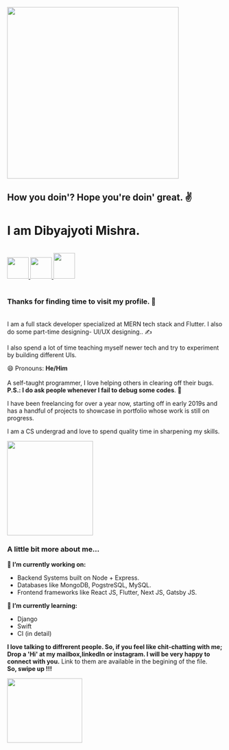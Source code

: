 
### &nbsp; &nbsp; &nbsp; &nbsp; &nbsp; &nbsp; &nbsp; &nbsp; &nbsp; &nbsp; &nbsp; &nbsp; &nbsp; &nbsp; <img src="https://media.giphy.com/media/l0FF56cexcW2JAXCJj/giphy.gif" height="400" width="400">

<h2>How you doin'? Hope you're doin' great. ✌ </h2>

<h1> <strong> I am Dibyajyoti Mishra. </strong> </h1>
<br/>
<a href="https://www.instagram.com/_p.r.i.n.c.e.m.i.s.h.r.a_/"><img src="https://upload.wikimedia.org/wikipedia/commons/thumb/e/e7/Instagram_logo_2016.svg/1200px-Instagram_logo_2016.svg.png" width="50"> <a>
<a href="https://www.linkedin.com/in/dibyajyoti-mishra-a795b71a3/"><img src="https://upload.wikimedia.org/wikipedia/commons/thumb/c/c9/Linkedin.svg/1200px-Linkedin.svg.png" width="50"> <a>
<a href="mailto:dibyajyotimishra14@gmail.com"><img src="https://economictimes.indiatimes.com/photo/68666283.cms" width="50" height="60"> <a>
 <br/>
 <br/>
 <h3> Thanks for finding time to visit my profile. 🙏 </h3>
<br/>
I am a full stack developer specialized at MERN tech stack and Flutter. I also do some part-time designing- UI/UX designing.. ✍ 

I also spend a lot of time teaching myself newer tech and try to experiment by building different UIs.

😄 Pronouns: **He/Him**
<br/>
<br/>
A self-taught programmer, I love helping others in clearing off their bugs.
<br/>
**P.S.: I do ask people whenever I fail to debug some codes**. 😬

I have been freelancing for over a year now, starting off in early 2019s and has a handful of projects to showcase in portfolio whose work is still on progress.

I am a CS undergrad and love to spend quality time in sharpening my skills.

<img src="https://media.giphy.com/media/C3kuUBZHNYOje/giphy.gif" width="200" height="220"> <h3> <strong>A little bit more about me...</strong> </h3>

**🔭 I’m currently working on:**
- Backend Systems built on Node + Express.
- Databases like MongoDB, PogstreSQL, MySQL.
- Frontend frameworks like React JS, Flutter, Next JS, Gatsby JS.

**🌱 I’m currently learning:**
- Django
- Swift
- CI (in detail)

**I love talking to diffrerent people. So, if you feel like chit-chatting with me; Drop a 'Hi' at my mailbox,linkedIn or instagram. I will be very happy to connect with you.**
Link to them are available in the begining of the file. 
<br/> 
**So, swipe up !!!**

<img src="https://media.giphy.com/media/1gCRLZBWo2w4Jc66DT/giphy.gif" height="150" width="175">


